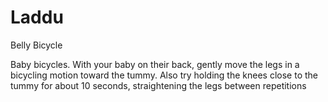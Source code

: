 # Laddu

Belly Bicycle

Baby bicycles. With your baby on their back, gently move the legs in a bicycling motion toward the tummy. Also try holding the knees close to the tummy for about 10 seconds, straightening the legs between repetitions